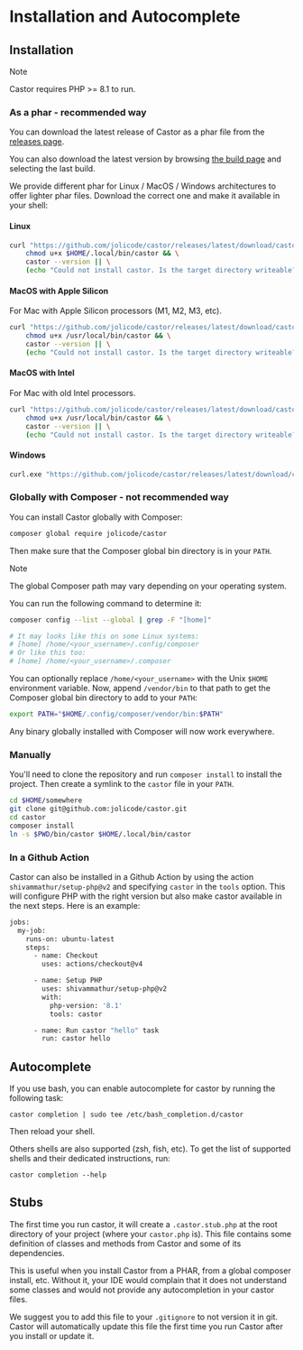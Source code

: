 # Installation and Autocomplete

## Installation

> [!NOTE]
> Castor requires PHP >= 8.1 to run.

### As a phar - recommended way

You can download the latest release of Castor as a phar file from the [releases
page](https://github.com/jolicode/castor/releases).

You can also download the latest version by browsing [the build
page](https://castor.jolicode.com/install/latest) and
selecting the last build.

We provide different phar for Linux / MacOS / Windows architectures to offer lighter phar
files. Download the correct one and make it available in your shell:

#### Linux

```bash
curl "https://github.com/jolicode/castor/releases/latest/download/castor.linux-amd64.phar" -Lfso $HOME/.local/bin/castor && \
    chmod u+x $HOME/.local/bin/castor && \
    castor --version || \
    (echo "Could not install castor. Is the target directory writeable?" && (exit 1))
```

#### MacOS with Apple Silicon

For Mac with Apple Silicon processors (M1, M2, M3, etc).

```bash
curl "https://github.com/jolicode/castor/releases/latest/download/castor.darwin-arm64.phar" -Lfso /usr/local/bin/castor && \
    chmod u+x /usr/local/bin/castor && \
    castor --version || \
    (echo "Could not install castor. Is the target directory writeable?" && (exit 1))
```

#### MacOS with Intel

For Mac with old Intel processors.

```bash
curl "https://github.com/jolicode/castor/releases/latest/download/castor.darwin-amd64.phar" -Lfso /usr/local/bin/castor && \
    chmod u+x /usr/local/bin/castor && \
    castor --version || \
    (echo "Could not install castor. Is the target directory writeable?" && (exit 1))
```

#### Windows

```bash
curl.exe "https://github.com/jolicode/castor/releases/latest/download/castor.windows-amd64.phar" -Lso C:\<a directory in your PATH>\castor
```

### Globally with Composer - not recommended way

You can install Castor globally with Composer:

```bash
composer global require jolicode/castor
```

Then make sure that the Composer global bin directory is in your `PATH`.

> [!NOTE]
> The global Composer path may vary depending on your operating system.

You can run the following command to determine it:

```bash
composer config --list --global | grep -F "[home]"

# It may looks like this on some Linux systems:
# [home] /home/<your_username>/.config/composer
# Or like this too:
# [home] /home/<your_username>/.composer
```

You can optionally replace `/home/<your_username>` with the Unix
`$HOME` environment variable. Now, append `/vendor/bin` to that path to get the
Composer global bin directory to add to your `PATH`:

```bash
export PATH="$HOME/.config/composer/vendor/bin:$PATH"
```

Any binary globally installed with Composer will now work everywhere.

### Manually

You'll need to clone the repository and run `composer install` to
install the project. Then create a symlink to the `castor` file in your `PATH`.

```bash
cd $HOME/somewhere
git clone git@github.com:jolicode/castor.git
cd castor
composer install
ln -s $PWD/bin/castor $HOME/.local/bin/castor
```

### In a Github Action

Castor can also be installed in a Github Action by using the action `shivammathur/setup-php@v2` and specifying
`castor` in the `tools` option. This will configure PHP with the right version but also make castor available
in the next steps. Here is an example:

```bash
jobs:
  my-job:
    runs-on: ubuntu-latest
    steps:
      - name: Checkout
        uses: actions/checkout@v4

      - name: Setup PHP
        uses: shivammathur/setup-php@v2
        with:
          php-version: '8.1'
          tools: castor

      - name: Run castor "hello" task
        run: castor hello
```

## Autocomplete

If you use bash, you can enable autocomplete for castor by running the
following task:

```
castor completion | sudo tee /etc/bash_completion.d/castor
```

Then reload your shell.

Others shells are also supported (zsh, fish, etc). To get the list of supported
shells and their dedicated instructions, run:

```
castor completion --help
```

## Stubs

The first time you run castor, it will create a `.castor.stub.php` at the root
directory of your project (where your `castor.php` is). This file contains some
definition of classes and methods from Castor and some of its dependencies.

This is useful when you install Castor from a PHAR, from a global composer
install, etc. Without it, your IDE would complain that it does not understand some
classes and would not provide any autocompletion in your castor files.

We suggest you to add this file to your `.gitignore` to not version it in git.
Castor will automatically update this file the first time you run Castor after
you install or update it.
